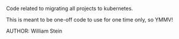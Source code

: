 Code related to migrating all projects to kubernetes.

This is meant to be one-off code to use for one time only, so YMMV!

AUTHOR: William Stein

